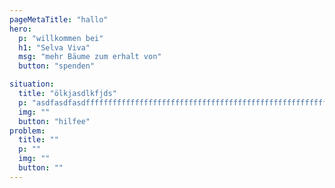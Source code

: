 ```yaml
---
pageMetaTitle: "hallo"
hero:
  p: "willkommen bei"
  h1: "Selva Viva"
  msg: "mehr Bäume zum erhalt von"
  button: "spenden"

situation:
  title: "ölkjasdlkfjds"
  p: "asdfasdfasdffffffffffffffffffffffffffffffffffffffffffffffffffffffffffffffffffffff"
  img: ""
  button: "hilfee"
problem:
  title: ""
  p: ""
  img: ""
  button: ""
---
```

